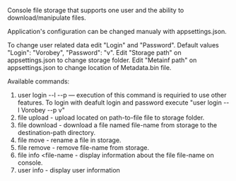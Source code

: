 Сonsole file storage that supports one user and the ability to download/manipulate files.

Application's configuration can be changed manualy with appsettings.json.

To change user related data edit "Login" and "Password". 
Default values "Login": "Vorobey", "Password": "v".
Edit "Storage path" on appsettings.json to change storage folder.
Edit "Metainf path" on appsettings.json to change location of Metadata.bin file.

Available commands: 
1) user login --l <login> --p <password> — execution of this command is requiried to use
other features.
To login with deafult login and password execute "user login --l Vorobey --p v"
2) file upload <path-to-file> - upload located on path-to-file file to storage folder.
3) file download <file-name> <destination-path> - download a file named file-name from
storage to the destination-path directory.
4) file move <source-file-name> <destination-file-name> - rename a file in storage.
5) file remove <file-name> - remove file-name from storage.
6) file info <file-name - display information about the file file-name on console.
7) user info - display user information